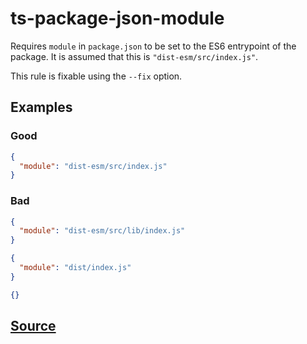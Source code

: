 # ts-package-json-module

Requires `module` in `package.json` to be set to the ES6 entrypoint of the package. It is assumed that this is `"dist-esm/src/index.js"`.

This rule is fixable using the `--fix` option.

## Examples

### Good

```json
{
  "module": "dist-esm/src/index.js"
}
```

### Bad

```json
{
  "module": "dist-esm/src/lib/index.js"
}
```

```json
{
  "module": "dist/index.js"
}
```

```json
{}
```

## [Source](https://azure.github.io/azure-sdk/typescript_implementation.html#ts-package-json-module)
